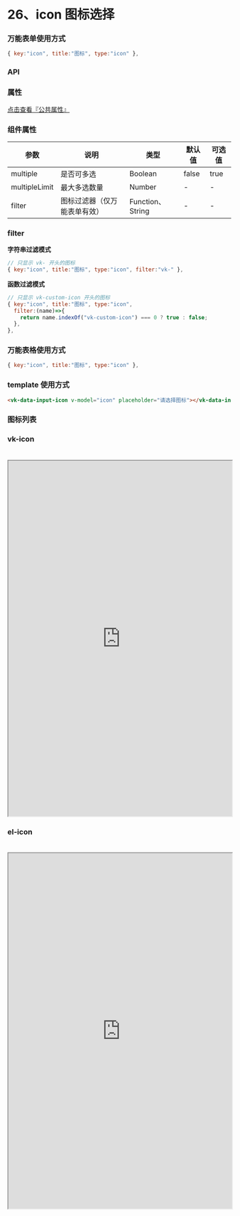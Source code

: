# 26、icon 图标选择

### 万能表单使用方式

```js
{ key:"icon", title:"图标", type:"icon" },
```

### API

### 属性

[点击查看『公共属性』](https://vkdoc.fsq.pub/admin/components/0%E3%80%81public.html)

### 组件属性

| 参数             | 说明                           | 类型    | 默认值  | 可选值 |
|------------------|-------------------------------|---------|--------|-------|
| multiple            | 是否可多选 | Boolean  | false | true  |
| multipleLimit          | 最大多选数量 | Number  | - | -  |
| filter          | 图标过滤器（仅万能表单有效） | Function、String  | - | -  |

### filter

**字符串过滤模式**
```js
// 只显示 vk- 开头的图标
{ key:"icon", title:"图标", type:"icon", filter:"vk-" },
```

**函数过滤模式**
```js
// 只显示 vk-custom-icon 开头的图标
{ key:"icon", title:"图标", type:"icon",
  filter:(name)=>{
    return name.indexOf("vk-custom-icon") === 0 ? true : false;
  },
},
```

### 万能表格使用方式

```js
{ key:"icon", title:"图标", type:"icon" },
```

### template 使用方式

```html
<vk-data-input-icon v-model="icon" placeholder="请选择图标"></vk-data-input-icon>
```


### 图标列表

### vk-icon

<iframe src="https://vkunicloud.fsq.pub/admin/#/pages_template/components/icons/vk-icons-page" width="100%" height="800px" style="margin-top: 20px;"></iframe>

### el-icon

<iframe src="https://vkunicloud.fsq.pub/admin/#/pages_template/components/icons/element-icons-page" width="100%" height="800px" style="margin-top: 20px;"></iframe>